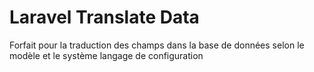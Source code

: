 # Laravel Translate Data
Forfait pour la traduction des champs dans la base de données selon le modèle et le système langage de configuration
